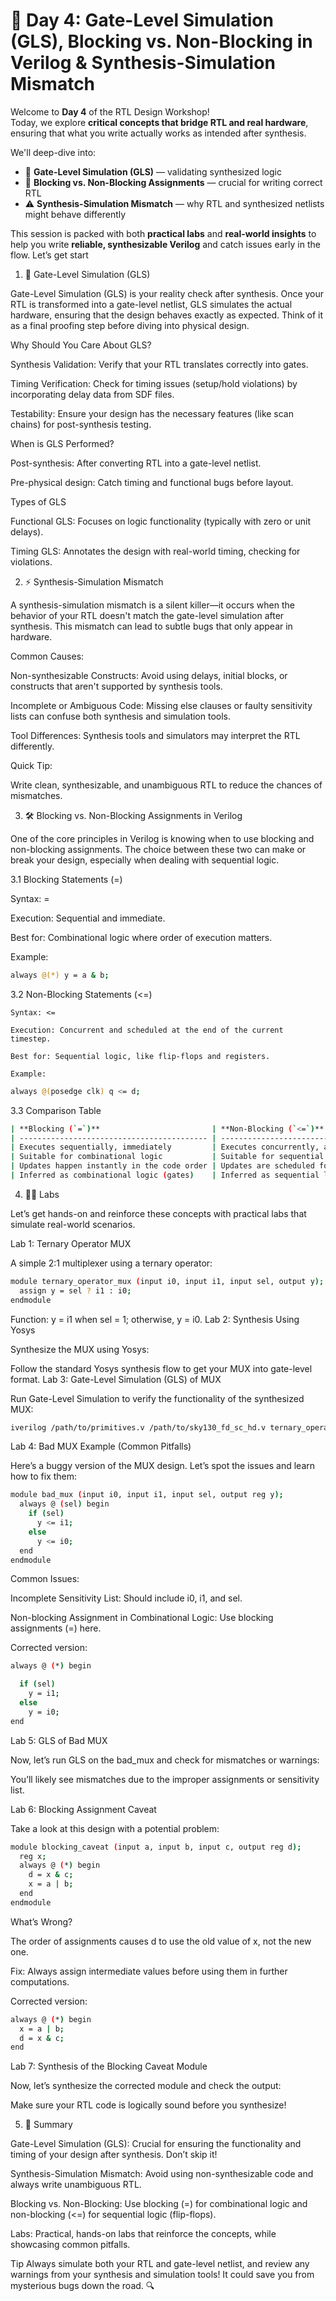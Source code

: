 # 🧠 Day 4: Gate-Level Simulation (GLS), Blocking vs. Non-Blocking in Verilog & Synthesis-Simulation Mismatch

Welcome to **Day 4** of the RTL Design Workshop!  
Today, we explore **critical concepts that bridge RTL and real hardware**, ensuring that what you write actually works as intended after synthesis.

We'll deep-dive into:

- 🧪 **Gate-Level Simulation (GLS)** — validating synthesized logic
- 🔄 **Blocking vs. Non-Blocking Assignments** — crucial for writing correct RTL
- ⚠️ **Synthesis-Simulation Mismatch** — why RTL and synthesized netlists might behave differently

This session is packed with both **practical labs** and **real-world insights** to help you write **reliable, synthesizable Verilog** and catch issues early in the flow. Let’s get start

1. 🔬 Gate-Level Simulation (GLS)

Gate-Level Simulation (GLS) is your reality check after synthesis. Once your RTL is transformed into a gate-level netlist, GLS simulates the actual hardware, ensuring that the design behaves exactly as expected. Think of it as a final proofing step before diving into physical design.

Why Should You Care About GLS?

Synthesis Validation: Verify that your RTL translates correctly into gates.

Timing Verification: Check for timing issues (setup/hold violations) by incorporating delay data from SDF files.

Testability: Ensure your design has the necessary features (like scan chains) for post-synthesis testing.

When is GLS Performed?

Post-synthesis: After converting RTL into a gate-level netlist.

Pre-physical design: Catch timing and functional bugs before layout.

Types of GLS

Functional GLS: Focuses on logic functionality (typically with zero or unit delays).

Timing GLS: Annotates the design with real-world timing, checking for violations.

2. ⚡ Synthesis-Simulation Mismatch

A synthesis-simulation mismatch is a silent killer—it occurs when the behavior of your RTL doesn't match the gate-level simulation after synthesis. This mismatch can lead to subtle bugs that only appear in hardware.

Common Causes:

Non-synthesizable Constructs: Avoid using delays, initial blocks, or constructs that aren't supported by synthesis tools.

Incomplete or Ambiguous Code: Missing else clauses or faulty sensitivity lists can confuse both synthesis and simulation tools.

Tool Differences: Synthesis tools and simulators may interpret the RTL differently.

Quick Tip:

Write clean, synthesizable, and unambiguous RTL to reduce the chances of mismatches.

3. 🛠️ Blocking vs. Non-Blocking Assignments in Verilog

One of the core principles in Verilog is knowing when to use blocking and non-blocking assignments. The choice between these two can make or break your design, especially when dealing with sequential logic.

3.1 Blocking Statements (=)

Syntax: =

Execution: Sequential and immediate.

Best for: Combinational logic where order of execution matters.

Example:
```bash
always @(*) y = a & b;

```
3.2 Non-Blocking Statements (<=)

    Syntax: <=

    Execution: Concurrent and scheduled at the end of the current timestep.

    Best for: Sequential logic, like flip-flops and registers.

    Example:

```bash
always @(posedge clk) q <= d;

```
3.3 Comparison Table
```bash
| **Blocking (`=`)**                         | **Non-Blocking (`<=`)**                            |
| ------------------------------------------ | -------------------------------------------------- |
| Executes sequentially, immediately         | Executes concurrently, at the end of the time step |
| Suitable for combinational logic           | Suitable for sequential logic (flip-flops)         |
| Updates happen instantly in the code order | Updates are scheduled for later                    |
| Inferred as combinational logic (gates)    | Inferred as sequential logic (flip-flops)          |
```
4. 🧑‍💻 Labs

Let’s get hands-on and reinforce these concepts with practical labs that simulate real-world scenarios.

Lab 1: Ternary Operator MUX

A simple 2:1 multiplexer using a ternary operator:

```bash
module ternary_operator_mux (input i0, input i1, input sel, output y);
  assign y = sel ? i1 : i0;
endmodule
```
Function:
y = i1 when sel = 1; otherwise, y = i0.
Lab 2: Synthesis Using Yosys

Synthesize the MUX using Yosys:

Follow the standard Yosys synthesis flow to get your MUX into gate-level format.
Lab 3: Gate-Level Simulation (GLS) of MUX

Run Gate-Level Simulation to verify the functionality of the synthesized MUX:

```bash
iverilog /path/to/primitives.v /path/to/sky130_fd_sc_hd.v ternary_operator_mux.v testbench.v
```
Lab 4: Bad MUX Example (Common Pitfalls)

Here’s a buggy version of the MUX design. Let’s spot the issues and learn how to fix them:

```bash
module bad_mux (input i0, input i1, input sel, output reg y);
  always @ (sel) begin
    if (sel)
      y <= i1;
    else 
      y <= i0;
  end
endmodule
```
Common Issues:

Incomplete Sensitivity List: Should include i0, i1, and sel.

Non-blocking Assignment in Combinational Logic: Use blocking assignments (=) here.

Corrected version:

```bash
always @ (*) begin

  if (sel)
    y = i1;
  else
    y = i0;
end
```
Lab 5: GLS of Bad MUX

Now, let’s run GLS on the bad_mux and check for mismatches or warnings:

You’ll likely see mismatches due to the improper assignments or sensitivity list.

Lab 6: Blocking Assignment Caveat

Take a look at this design with a potential problem:

```bash
module blocking_caveat (input a, input b, input c, output reg d);
  reg x;
  always @ (*) begin
    d = x & c;
    x = a | b;
  end
endmodule
```
What’s Wrong?

The order of assignments causes d to use the old value of x, not the new one.

Fix: Always assign intermediate values before using them in further computations.

Corrected version:

```bash
always @ (*) begin
  x = a | b;
  d = x & c;
end
```
Lab 7: Synthesis of the Blocking Caveat Module

Now, let’s synthesize the corrected module and check the output:

Make sure your RTL code is logically sound before you synthesize!

5. 📝 Summary

Gate-Level Simulation (GLS): Crucial for ensuring the functionality and timing of your design after synthesis. Don’t skip it!

Synthesis-Simulation Mismatch: Avoid using non-synthesizable code and always write unambiguous RTL.

Blocking vs. Non-Blocking: Use blocking (=) for combinational logic and non-blocking (<=) for sequential logic (flip-flops).

Labs: Practical, hands-on labs that reinforce the concepts, while showcasing common pitfalls.

Tip
Always simulate both your RTL and gate-level netlist, and review any warnings from your synthesis and simulation tools! It could save you from mysterious bugs down the road. 🔍
